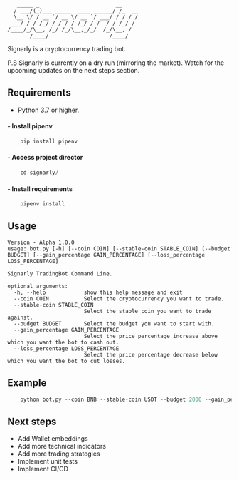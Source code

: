 ```
   _____ _                        __     
  / ___/(_)___ _____  ____ ______/ /_  __
  \__ \/ / __ `/ __ \/ __ `/ ___/ / / / /
 ___/ / / /_/ / / / / /_/ / /  / / /_/ / 
/____/_/\__, /_/ /_/\__,_/_/  /_/\__, /  
       /____/                   /____/   
```
Signarly is a cryptocurrency trading bot.

P.S Signarly is currently on a dry run (mirroring the market). Watch for the upcoming updates on the next steps section.  
## Requirements
- Python 3.7 or higher.
#### - Install pipenv
```Python
    pip install pipenv
```
#### - Access project director
```Python
    cd signarly/
```
#### - Install requirements
```Python
    pipenv install
```
## Usage
```
Version - Alpha 1.0.0
usage: bot.py [-h] [--coin COIN] [--stable-coin STABLE_COIN] [--budget BUDGET] [--gain_percentage GAIN_PERCENTAGE] [--loss_percentage LOSS_PERCENTAGE]

Signarly TradingBot Command Line.

optional arguments:
  -h, --help            show this help message and exit
  --coin COIN           Select the cryptocurrency you want to trade.
  --stable-coin STABLE_COIN
                        Select the stable coin you want to trade against.
  --budget BUDGET       Select the budget you want to start with.
  --gain_percentage GAIN_PERCENTAGE
                        Select the price percentage increase above which you want the bot to cash out.
  --loss_percentage LOSS_PERCENTAGE
                        Select the price percentage decrease below which you want the bot to cut losses.
```
## Example
```Python
    python bot.py --coin BNB --stable-coin USDT --budget 2000 --gain_percentage 0.2 --loss_percentage 0.05
```
## Next steps
- Add Wallet embeddings
- Add more technical indicators
- Add more trading strategies
- Implement unit tests
- Implement CI/CD
